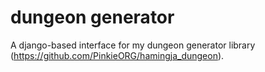 # dungeon generator
A django-based interface for my dungeon generator library (https://github.com/PinkieORG/hamingja_dungeon).
